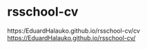 # rsschool-cv
https:/EduardHalauko.github.io/rsschool-cv/cv
https://EduardHalauko.github.io/rsschool-cv/
